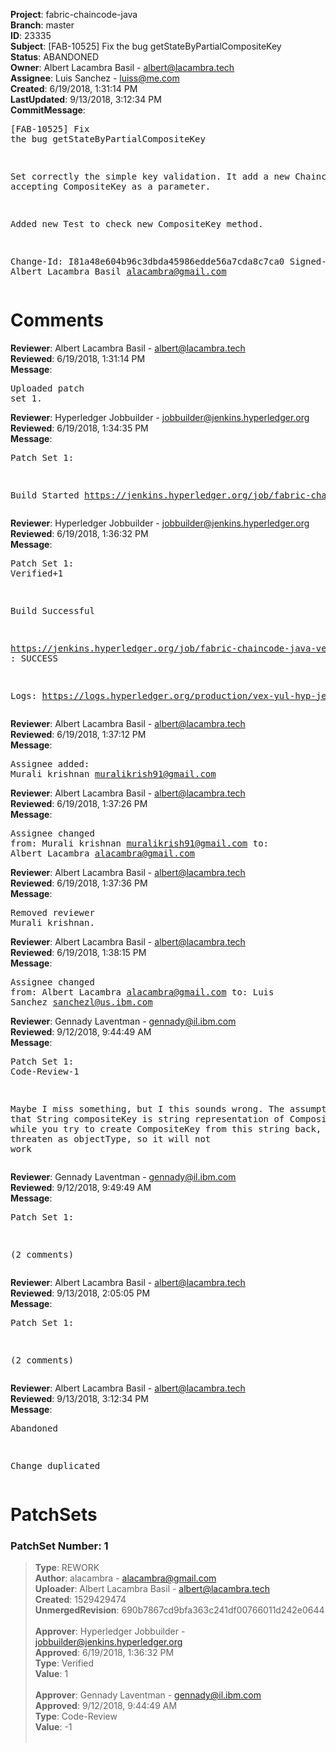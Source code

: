 <strong>Project</strong>: fabric-chaincode-java<br><strong>Branch</strong>: master<br><strong>ID</strong>: 23335<br><strong>Subject</strong>: [FAB-10525] Fix the bug getStateByPartialCompositeKey<br><strong>Status</strong>: ABANDONED<br><strong>Owner</strong>: Albert Lacambra Basil - albert@lacambra.tech<br><strong>Assignee</strong>: Luis Sanchez - luiss@me.com<br><strong>Created</strong>: 6/19/2018, 1:31:14 PM<br><strong>LastUpdated</strong>: 9/13/2018, 3:12:34 PM<br><strong>CommitMessage</strong>:<br><pre>[FAB-10525] Fix the bug getStateByPartialCompositeKey

Set correctly the simple key validation. It add a new ChaincodeStub
accepting CompositeKey as a parameter.

Added new Test to check new CompositeKey method.

Change-Id: I81a48e604b96c3dbda45986edde56a7cda8c7ca0
Signed-off-by: Albert Lacambra Basil <alacambra@gmail.com>
</pre><h1>Comments</h1><strong>Reviewer</strong>: Albert Lacambra Basil - albert@lacambra.tech<br><strong>Reviewed</strong>: 6/19/2018, 1:31:14 PM<br><strong>Message</strong>: <pre>Uploaded patch set 1.</pre><strong>Reviewer</strong>: Hyperledger Jobbuilder - jobbuilder@jenkins.hyperledger.org<br><strong>Reviewed</strong>: 6/19/2018, 1:34:35 PM<br><strong>Message</strong>: <pre>Patch Set 1:

Build Started https://jenkins.hyperledger.org/job/fabric-chaincode-java-verify-x86_64/131/</pre><strong>Reviewer</strong>: Hyperledger Jobbuilder - jobbuilder@jenkins.hyperledger.org<br><strong>Reviewed</strong>: 6/19/2018, 1:36:32 PM<br><strong>Message</strong>: <pre>Patch Set 1: Verified+1

Build Successful 

https://jenkins.hyperledger.org/job/fabric-chaincode-java-verify-x86_64/131/ : SUCCESS

Logs: https://logs.hyperledger.org/production/vex-yul-hyp-jenkins-3/fabric-chaincode-java-verify-x86_64/131</pre><strong>Reviewer</strong>: Albert Lacambra Basil - albert@lacambra.tech<br><strong>Reviewed</strong>: 6/19/2018, 1:37:12 PM<br><strong>Message</strong>: <pre>Assignee added: Murali krishnan <muralikrish91@gmail.com></pre><strong>Reviewer</strong>: Albert Lacambra Basil - albert@lacambra.tech<br><strong>Reviewed</strong>: 6/19/2018, 1:37:26 PM<br><strong>Message</strong>: <pre>Assignee changed from: Murali krishnan <muralikrish91@gmail.com> to: Albert Lacambra <alacambra@gmail.com></pre><strong>Reviewer</strong>: Albert Lacambra Basil - albert@lacambra.tech<br><strong>Reviewed</strong>: 6/19/2018, 1:37:36 PM<br><strong>Message</strong>: <pre>Removed reviewer Murali krishnan.</pre><strong>Reviewer</strong>: Albert Lacambra Basil - albert@lacambra.tech<br><strong>Reviewed</strong>: 6/19/2018, 1:38:15 PM<br><strong>Message</strong>: <pre>Assignee changed from: Albert Lacambra <alacambra@gmail.com> to: Luis Sanchez <sanchezl@us.ibm.com></pre><strong>Reviewer</strong>: Gennady Laventman - gennady@il.ibm.com<br><strong>Reviewed</strong>: 9/12/2018, 9:44:49 AM<br><strong>Message</strong>: <pre>Patch Set 1: Code-Review-1

Maybe I miss something, but I this sounds wrong. The assumption was that String compositeKey is string representation of CompositeKey. But while you try to create CompositeKey from this string back, it will be threaten as objectType, so it will not work</pre><strong>Reviewer</strong>: Gennady Laventman - gennady@il.ibm.com<br><strong>Reviewed</strong>: 9/12/2018, 9:49:49 AM<br><strong>Message</strong>: <pre>Patch Set 1:

(2 comments)</pre><strong>Reviewer</strong>: Albert Lacambra Basil - albert@lacambra.tech<br><strong>Reviewed</strong>: 9/13/2018, 2:05:05 PM<br><strong>Message</strong>: <pre>Patch Set 1:

(2 comments)</pre><strong>Reviewer</strong>: Albert Lacambra Basil - albert@lacambra.tech<br><strong>Reviewed</strong>: 9/13/2018, 3:12:34 PM<br><strong>Message</strong>: <pre>Abandoned

Change duplicated</pre><h1>PatchSets</h1><h3>PatchSet Number: 1</h3><blockquote><strong>Type</strong>: REWORK<br><strong>Author</strong>: alacambra - alacambra@gmail.com<br><strong>Uploader</strong>: Albert Lacambra Basil - albert@lacambra.tech<br><strong>Created</strong>: 1529429474<br><strong>UnmergedRevision</strong>: 690b7867cd9bfa363c241df00766011d242e0644<br><br><strong>Approver</strong>: Hyperledger Jobbuilder - jobbuilder@jenkins.hyperledger.org<br><strong>Approved</strong>: 6/19/2018, 1:36:32 PM<br><strong>Type</strong>: Verified<br><strong>Value</strong>: 1<br><br><strong>Approver</strong>: Gennady Laventman - gennady@il.ibm.com<br><strong>Approved</strong>: 9/12/2018, 9:44:49 AM<br><strong>Type</strong>: Code-Review<br><strong>Value</strong>: -1<br><br></blockquote>